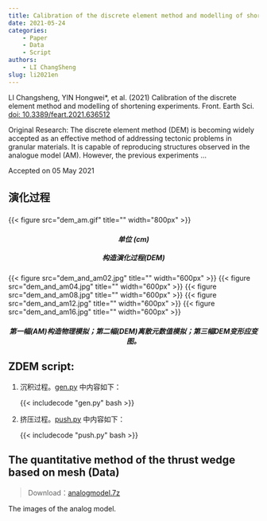 ```yaml
---
title: Calibration of the discrete element method and modelling of shortening experiments (Data)
date: 2021-05-24
categories:
    - Paper
    - Data
    - Script
authors:
    - LI ChangSheng
slug: li2021en 
---
```

LI Changsheng, YIN Hongwei*, et al. (2021) Calibration of the discrete element method and modelling of shortening experiments. Front. Earth Sci. [doi: 10.3389/feart.2021.636512](https://doi.org/10.3389/feart.2021.636512)

Original Research: The discrete element method (DEM) is becoming widely accepted as an effective method of addressing tectonic problems in granular materials. It is capable of reproducing structures observed in the analogue model (AM). However, the previous experiments ...

Accepted on 05 May 2021
## 演化过程

<h5> </h5>
{{< figure src="dem_am.gif" title="" width="800px" >}}
<center><h5>单位 (cm)<br><br>构造演化过程(DEM)</h5></center>

{{< figure src="dem_and_am02.jpg" title="" width="600px" >}}
{{< figure src="dem_and_am04.jpg" title="" width="600px" >}}
{{< figure src="dem_and_am08.jpg" title="" width="600px" >}}
{{< figure src="dem_and_am12.jpg" title="" width="600px" >}}
{{< figure src="dem_and_am16.jpg" title="" width="600px" >}}
<center><h5>第一幅(AM)构造物理模拟；第二幅(DEM)离散元数值模拟；第三幅DEM变形应变图。</h5></center>

## ZDEM script: 

1. 沉积过程。[gen.py](gen.py) 中内容如下：

    {{< includecode "gen.py" bash >}}

2. 挤压过程。[push.py](push.py) 中内容如下：

    {{< includecode "push.py" bash >}}

## The quantitative method of the thrust wedge based on mesh (Data) 

> Download：[analogmodel.7z](analogmodel.7z) 

The images of the analog model.



